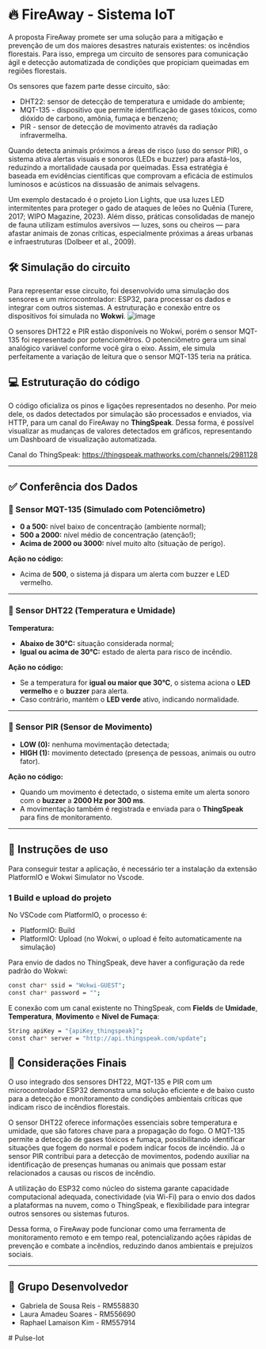 # 🔥 FireAway - Sistema IoT

A proposta FireAway promete ser uma solução para a mitigação e prevenção de um 
dos maiores desastres naturais existentes: os incêndios florestais.
Para isso, emprega um circuito de sensores para comunicação ágil e detecção automatizada
de condições que propiciam queimadas em regiões florestais.

Os sensores que fazem parte desse circuito, são: 
- DHT22: sensor de detecção de temperatura e umidade do ambiente;
- MQT-135 - dispositivo que permite identificação de gases tóxicos, como dióxido de carbono, amônia, fumaça e benzeno;
- PIR - sensor de detecção de movimento através da radiação infravermelha.

Quando detecta animais próximos a áreas de risco (uso do sensor PIR), o sistema ativa alertas visuais e sonoros (LEDs e buzzer) para afastá-los, reduzindo a mortalidade causada por queimadas. Essa estratégia é baseada em evidências científicas que comprovam a eficácia de estímulos luminosos e acústicos na dissuasão de animais selvagens.

Um exemplo destacado é o projeto Lion Lights, que usa luzes LED intermitentes para proteger o gado de ataques de leões no Quênia (Turere, 2017; WIPO Magazine, 2023). Além disso, práticas consolidadas de manejo de fauna utilizam estímulos aversivos — luzes, sons ou cheiros — para afastar animais de zonas críticas, especialmente próximas a áreas urbanas e infraestruturas (Dolbeer et al., 2009).


## 🛠️ Simulação do circuito

Para representar esse circuito, foi desenvolvido uma simulação dos sensores e um microcontrolador: ESP32, para 
processar os dados e integrar com outros sistemas.
A estruturação e conexão entre os dispositivos foi simulada no **Wokwi**.
![image](https://github.com/user-attachments/assets/f81dad67-47bb-4258-8323-b76a10854dc7)

O sensores DHT22 e PIR estão disponíveis no Wokwi, porém o sensor MQT-135 foi representado por potenciomêtros.
O potenciômetro gera um sinal analógico variável conforme você gira o eixo. Assim, ele simula perfeitamente a variação 
de leitura que o sensor MQT-135 teria na prática.

## 💻 Estruturação do código

O código oficializa os pinos e ligações representados no desenho. Por meio dele, os dados detectados por simulação
são processados e enviados, via HTTP, para um canal do FireAway no **ThingSpeak**. Dessa forma, é possível visualizar as mudanças
de valores detectados em gráficos, representando um Dashboard de visualização automatizada.

Canal do ThingSpeak: https://thingspeak.mathworks.com/channels/2981128

---

## ✅ Conferência dos Dados

### 🔹 Sensor MQT-135 (Simulado com Potenciômetro)

- **0 a 500:** nível baixo de concentração (ambiente normal);
- **500 a 2000:** nível médio de concentração (atenção!);
- **Acima de 2000 ou 3000:** nível muito alto (situação de perigo).

**Ação no código:**  
- Acima de **500**, o sistema já dispara um alerta com buzzer e LED vermelho.

---

### 🔹 Sensor DHT22 (Temperatura e Umidade)

**Temperatura:**
- **Abaixo de 30°C:** situação considerada normal;
- **Igual ou acima de 30°C:** estado de alerta para risco de incêndio.

**Ação no código:**  
- Se a temperatura for **igual ou maior que 30°C**, o sistema aciona o **LED vermelho** e o **buzzer** para alerta.
- Caso contrário, mantém o **LED verde** ativo, indicando normalidade.


---

### 🔹 Sensor PIR (Sensor de Movimento)

- **LOW (0):** nenhuma movimentação detectada;
- **HIGH (1):** movimento detectado (presença de pessoas, animais ou outro fator).

**Ação no código:**  
- Quando um movimento é detectado, o sistema emite um alerta sonoro com o **buzzer** a **2000 Hz por 300 ms**.
- A movimentação também é registrada e enviada para o **ThingSpeak** para fins de monitoramento.

---

## 🚀  Instruções de uso
Para conseguir testar a aplicação, é necessário ter a instalação da extensão PlatformIO e Wokwi Simulator no Vscode.

### 1 Build e upload do projeto
No VSCode com PlatformIO, o processo é:
- PlatformIO: Build
- PlatformIO: Upload (no Wokwi, o upload é feito automaticamente na simulação)

Para envio de dados no ThingSpeak, deve haver a configuração da rede padrão do Wokwi:
```bash
const char* ssid = "Wokwi-GUEST";
const char* password = "";
```

E conexão com um canal existente no ThingSpeak, com **Fields** de **Umidade**, **Temperatura**, **Movimento** e **Nível de Fumaça**:
```bash
String apiKey = "{apiKey_thingspeak}";
const char* server = "http://api.thingspeak.com/update";
```



## 📌 Considerações Finais

O uso integrado dos sensores DHT22, MQT-135 e PIR com um microcontrolador ESP32 demonstra uma solução eficiente e de baixo custo para a 
detecção e monitoramento de condições ambientais críticas que indicam risco de incêndios florestais.

O sensor DHT22 oferece informações essenciais sobre temperatura e umidade, que são fatores chave para a propagação do fogo. O MQT-135 permite a 
detecção de gases tóxicos e fumaça, possibilitando identificar situações que fogem do normal e podem indicar focos de incêndio. 
Já o sensor PIR contribui para a detecção de movimentos, podendo auxiliar na identificação de presenças humanas ou animais que possam estar relacionados 
a causas ou riscos de incêndio.

A utilização do ESP32 como núcleo do sistema garante capacidade computacional adequada, conectividade (via Wi-Fi) para o envio dos dados a plataformas na nuvem, 
como o ThingSpeak, e flexibilidade para integrar outros sensores ou sistemas futuros.

Dessa forma, o FireAway pode funcionar como uma ferramenta de monitoramento remoto e em tempo real, potencializando ações rápidas de prevenção e combate 
a incêndios, reduzindo danos ambientais e prejuízos sociais.

---

## 👥 Grupo Desenvolvedor
- Gabriela de Sousa Reis - RM558830
- Laura Amadeu Soares - RM556690
- Raphael Lamaison Kim - RM557914






#   P u l s e - I o t  
 